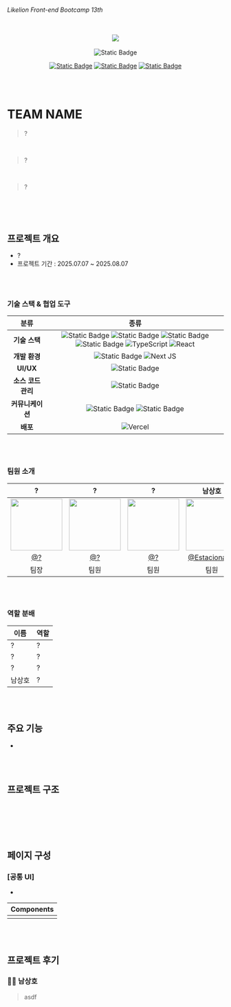 ###### Likelion Front-end Bootcamp 13th

<br>
<div align="center">
<img src="https://배너사진">
<br>
<br>
<img alt="Static Badge" src="https://img.shields.io/badge/2025.07.07~2025.08.07-%23719CF7?style=flat&label=%ED%94%84%EB%A1%9C%EC%A0%9D%ED%8A%B8%20%EA%B8%B0%EA%B0%84">

[![Static Badge](https://img.shields.io/badge/NOTION-black?style=flat&logo=notion&logoColor=white&link=https%3A%2F%2Fwww.notion.so%2F11-1b673873401a807e9ac9fc1a35199cbc)](https://노션주소) [![Static Badge](https://img.shields.io/badge/Project%20Site-%23E11900?style=flat&logo=netlify&logoColor=white)](https://배포주소)
[![Static Badge](https://img.shields.io/badge/TEAM-NAME-%23fe6198?style=flat&logo=github&label=WiKi)](https://위키주소)

</div>

<br>
<br>

# TEAM NAME

> ?  
<br>

> ? 
<br>

> ?

<br>
<br>
<br>

## 프로젝트 개요

- ?
- 프로젝트 기간 : 2025.07.07 ~ 2025.08.07

<br>
<br>

### 기술 스택 & 협업 도구

|        분류        |                                                                                                                                                                                                                                                              종류                                                                                                                                                                                                                                                               |
| :----------------: | :-----------------------------------------------------------------------------------------------------------------------------------------------------------------------------------------------------------------------------------------------------------------------------------------------------------------------------------------------------------------------------------------------------------------------------------------------------------------------------------------------------------------------------: |
|   **기술 스택**    | <img alt="Static Badge" src="https://img.shields.io/badge/HTML5-%23E34F26?style=flat-square&logo=html5&logoColor=white"> <img alt="Static Badge" src="https://img.shields.io/badge/CSS3-%231572B6?style=flat-square&logo=css3&logoColor=white"> <img alt="Static Badge" src="https://img.shields.io/badge/Tailwind%20CSS-%2306B6D4?style=flat-square&logo=tailwindcss&logoColor=white"> <img alt="Static Badge" src="https://img.shields.io/badge/JavaScript-%23F7DF1E?style=flat-square&logo=javascript&logoColor=black"> ![TypeScript](https://img.shields.io/badge/typescript-%23007ACC.svg?style=flat-square&logo=typescript&logoColor=white) ![React](https://img.shields.io/badge/react-%2320232a.svg?style=flat-square&logo=react&logoColor=%2361DAFB) <br> |
|   **개발 환경**    |                                                                                                                                         <img alt="Static Badge" src="https://img.shields.io/badge/VISUAL%20STUDIO-%231672fc?style=flat-square&logoColor=white"> ![Next JS](https://img.shields.io/badge/Next-black?style=flat-square&logo=next.js&logoColor=white)                                                                                                                                          |
|     **UI/UX**      |                                                                                                                                                                                                    <img alt="Static Badge" src="https://img.shields.io/badge/Figma-%23F24E1E?style=flat-square&logo=figma&logoColor=white">                                                                                                                                                                                                     |
| **소스 코드 관리** |                                                                                                                                                                                                   <img alt="Static Badge" src="https://img.shields.io/badge/GitHub-%23181717?style=flat-square&logo=github&logoColor=white">                                                                                                                                                                                                    |
|  **커뮤니케이션**  |                                                                                                                                     <img alt="Static Badge" src="https://img.shields.io/badge/Discord-%235865F2?style=flat-square&logo=discord&logoColor=white"> <img alt="Static Badge" src="https://img.shields.io/badge/Notion-%23000000?style=flat-square&logo=notion&logoColor=white">                                                                                                                                     |
|      **배포**      |                                                                                                                                                                                                  ![Vercel](https://img.shields.io/badge/vercel-%23000000.svg?style=flat-square&logo=vercel&logoColor=white)                                                                                                                                                                                                   |

<br>
<br>

### 팀원 소개

<div>

|                                               **?**                                                |                                               **?**                                                |                                               **?**                                                |                                               **남상호**                                                |
| :-----------------------------------------------------------------------------------------------------: | :-----------------------------------------------------------------------------------------------------: | :-----------------------------------------------------------------------------------------------------: | :-----------------------------------------------------------------------------------------------------: |
| <img src="" width="120"> | <img src="" width="120"> | <img src="" width="120"> | <img src="https://github.com/user-attachments/assets/095b73b0-e945-401d-a51a-daa948d1165f" width="120"> |
|                                 [@?](https://github.com/)                                  |                               [@?](https://github.com/)                                |                                [@?](https://github.com/)                                 |                            [@Estacionales](https://github.com/Estacionales)                             |
|                                                  팀장                                                   |                                                  팀원                                                   |                                                  팀원                                                   |                                                  팀원                                                   |

</div>

<br>
<br>

### 역할 분배

| 이름   | 역할                                                                                          |
| ------ | --------------------------------------------------------------------------------------------- |
| ? | ? |
| ? |  ?                  |
| ? | ?                                          |
| 남상호 | ?                                   |

<br>
<br>

## 주요 기능

- 

<br>
<br>

## 프로젝트 구조

```



```

<br>
<br>

## 페이지 구성

### [공통 UI]

- 

|                                        Components                                         |
| :---------------------------------------------------------------------------------------: |
|  |

<br>
<br>

## 프로젝트 후기

### 🙋🏻 남상호

>asdf

<br>

